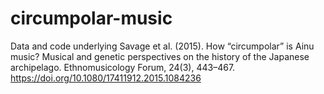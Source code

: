 # circumpolar-music
Data and code underlying Savage et al. (2015). How “circumpolar” is Ainu music? Musical and genetic perspectives on the history of the Japanese archipelago. Ethnomusicology Forum, 24(3), 443–467. https://doi.org/10.1080/17411912.2015.1084236
